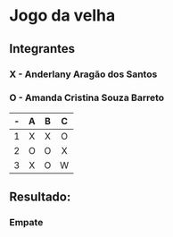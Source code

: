 # Jogo da velha
## Integrantes
### X - Anderlany Aragão dos Santos     
### O - Amanda Cristina Souza Barreto   

| -  |  A     | B     | C     |
| -- | :---:  | :---: | :---: |
| 1  | X      | X     | O     |
| 2  | O      | O     | X     |
| 3  | X      | O     | W     |


## Resultado:
### Empate

